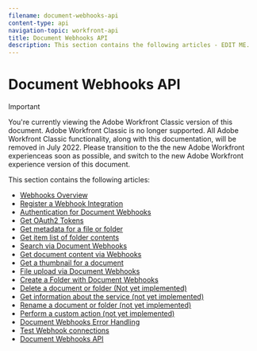 ```yaml
---
filename: document-webhooks-api
content-type: api
navigation-topic: workfront-api
title: Document Webhooks API
description: This section contains the following articles - EDIT ME.
---
```


# Document Webhooks API

>[!IMPORTANT]
>
>You're currently viewing the Adobe Workfront Classic version of this document. Adobe Workfront Classic is no longer supported. All Adobe Workfront Classic functionality, along with this documentation, will be removed in July 2022. Please transition to the the new Adobe Workfront experienceas soon as possible, and switch to the new Adobe Workfront experience version of this document.

This section contains the following articles:

* [Webhooks Overview](../../wf-api/doc-wbhks-api/webhooks-overview.md) 
* [Register a Webhook Integration](../../wf-api/doc-wbhks-api/register-webhook-integration.md) 
* [Authentication for Document Webhooks](../../wf-api/doc-wbhks-api/auth-for-docu-webhook.md) 
* [Get OAuth2 Tokens](../../wf-api/doc-wbhks-api/get-oath-token-webhooks.md) 
* [Get metadata for a file or folder](../../wf-api/doc-wbhks-api/get-metadata-file-folder.md) 
* [Get item list of folder contents](../../wf-api/doc-wbhks-api/get-list-folder-contents.md) 
* [Search via Document Webhooks](../../wf-api/doc-wbhks-api/docu-webhook-search.md) 
* [Get document content via Webhooks](../../wf-api/doc-wbhks-api/get-docu-content-webhook.md) 
* [Get a thumbnail for a document](../../wf-api/doc-wbhks-api/get-thmbnl-doc.md) 
* [File upload via Document Webhooks](../../wf-api/doc-wbhks-api/file-upload-docu-webhook.md) 
* [Create a Folder with Document Webhooks](../../wf-api/doc-wbhks-api/create-folder-docu-webhook.md) 
* [Delete a document or folder (Not yet implemented)](../../wf-api/doc-wbhks-api/delete-a-document-or-folder.md) 
* [Get information about the service (not yet implemented)](../../wf-api/doc-wbhks-api/get-service-info-webhook.md) 
* [Rename a document or folder (not yet implemented)](../../wf-api/doc-wbhks-api/rename-docu-or-folder.md) 
* [Perform a custom action (not yet implemented)](../../wf-api/doc-wbhks-api/perform-custom-action.md) 
* [Document Webhooks Error Handling](../../wf-api/doc-wbhks-api/docu-webhooks-errors.md) 
* [Test Webhook connections](../../wf-api/doc-wbhks-api/test-webhook-connections.md) 
* [Document Webhooks API](../../wf-api/doc-wbhks-api/docu-webhook-api.md)

